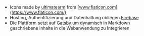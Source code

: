- Icons made by [ultimatearm](https://www.flaticon.com/authors/ultimatearm) from [www.flaticon.com](https://www.flaticon.com/)
- Hosting, Authentifizierung und Datenhaltung obliegen [Firebase](https://firebase.google.com/)
- Die Plattform setzt auf [Gatsby](https://www.gatsbyjs.org/) um dynamisch in Markdown geschriebene Inhalte in die Webanwendung zu Integrieren
